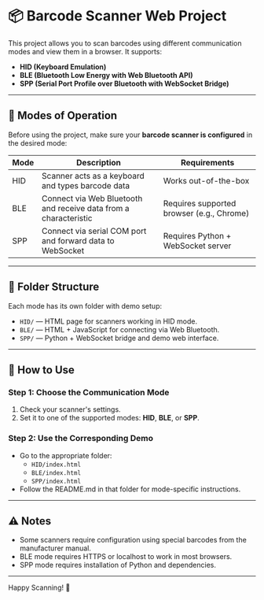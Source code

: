 # 📦 Barcode Scanner Web Project

This project allows you to scan barcodes using different communication modes and view them in a browser. It supports:

- **HID (Keyboard Emulation)**
- **BLE (Bluetooth Low Energy with Web Bluetooth API)**
- **SPP (Serial Port Profile over Bluetooth with WebSocket Bridge)**

---

## 🔀 Modes of Operation

Before using the project, make sure your **barcode scanner is configured** in the desired mode:

| Mode | Description | Requirements |
|------|-------------|--------------|
| HID | Scanner acts as a keyboard and types barcode data | Works out-of-the-box |
| BLE | Connect via Web Bluetooth and receive data from a characteristic | Requires supported browser (e.g., Chrome) |
| SPP | Connect via serial COM port and forward data to WebSocket | Requires Python + WebSocket server |

---

## 📂 Folder Structure

Each mode has its own folder with demo setup:

- `HID/` — HTML page for scanners working in HID mode.
- `BLE/` — HTML + JavaScript for connecting via Web Bluetooth.
- `SPP/` — Python + WebSocket bridge and demo web interface.

---

## 🚀 How to Use

### Step 1: Choose the Communication Mode

1. Check your scanner's settings.
2. Set it to one of the supported modes: **HID**, **BLE**, or **SPP**.

### Step 2: Use the Corresponding Demo

- Go to the appropriate folder:
  - `HID/index.html`
  - `BLE/index.html`
  - `SPP/index.html`
- Follow the README.md in that folder for mode-specific instructions.

---

## ⚠️ Notes

- Some scanners require configuration using special barcodes from the manufacturer manual.
- BLE mode requires HTTPS or localhost to work in most browsers.
- SPP mode requires installation of Python and dependencies.

---

Happy Scanning! 🎉
